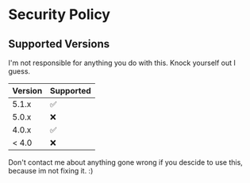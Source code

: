# Security Policy

## Supported Versions

I'm not responsible for anything you do with this. Knock yourself out I guess.

| Version | Supported          |
| ------- | ------------------ |
| 5.1.x   | :white_check_mark: |
| 5.0.x   | :x:                |
| 4.0.x   | :white_check_mark: |
| < 4.0   | :x:                |

Don't contact me about anything gone wrong if you descide to use this, because im not fixing it. :)
